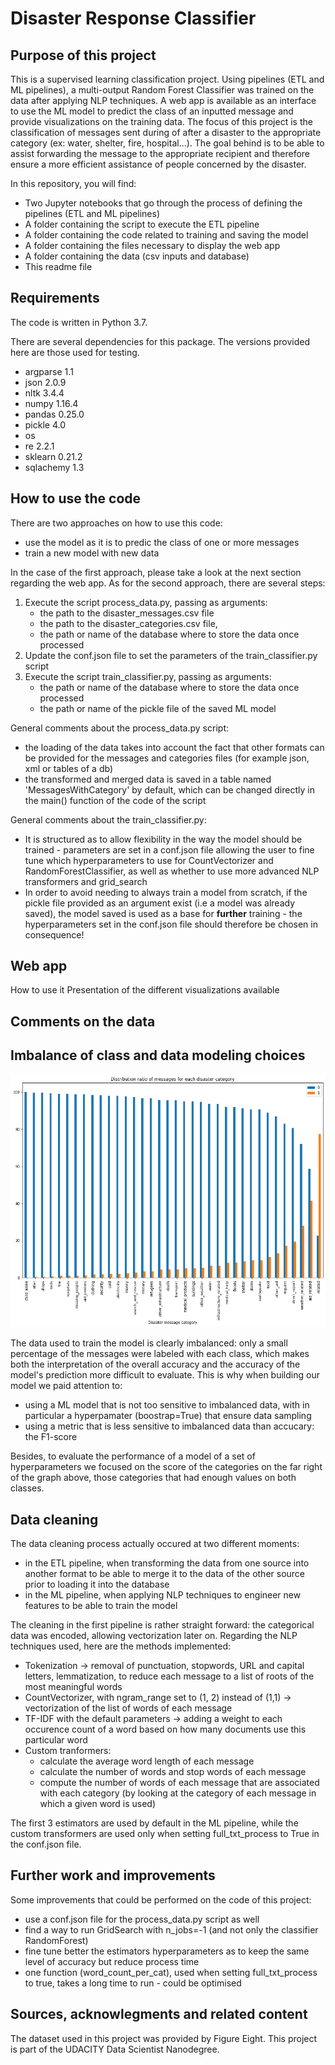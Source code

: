 Disaster Response Classifier
==============================

Purpose of this project
-----------------------

This is a supervised learning classification project. 
Using pipelines (ETL and ML pipelines), a multi-output Random Forest Classifier was trained on the data after applying NLP techniques. 
A web app is available as an interface to use the ML model to predict the class of an inputted message and provide visualizations on the training data.
The focus of this project is the classification of messages sent during of after a disaster to the appropriate category (ex: water, shelter, fire, hospital...). The goal behind is to be able to assist forwarding the message to the appropriate recipient and therefore ensure a more efficient assistance of people concerned by the disaster.

In this repository, you will find:

- Two Jupyter notebooks that go through the process of defining the pipelines (ETL and ML pipelines)
- A folder containing the script to execute the ETL pipeline
- A folder containing the code related to training and saving the model
- A folder containing the files necessary to display the web app
- A folder containing the data (csv inputs and database)
- This readme file


Requirements
------------

The code is written in Python 3.7.

There are several dependencies for this package. The versions provided here are those used for testing.

- argparse 1.1
- json 2.0.9
- nltk 3.4.4
- numpy 1.16.4
- pandas 0.25.0
- pickle 4.0
- os 
- re 2.2.1
- sklearn 0.21.2
- sqlachemy 1.3



How to use the code
-------------------

There are two approaches on how to use this code:
- use the model as it is to predic the class of one or more messages
- train a new model with new data

In the case of the first approach, please take a look at the next section regarding the web app.
As for the second approach, there are several steps:
1. Execute the script process_data.py, passing as arguments:
	- the path to the disaster_messages.csv file
	- the path to the disaster_categories.csv file,
	- the path or name of the database where to store the data once processed 
2. Update the conf.json file to set the parameters of the train_classifier.py script
3. Execute the script train_classifier.py, passing as arguments:
	- the path or name of the database where to store the data once processed 
	- the path or name of the pickle file of the saved ML model


General comments about the process_data.py script:
- the loading of the data takes into account the fact that other formats can be provided for the messages and categories files (for example json, xml or tables of a db)
- the transformed and merged data is saved in a table named 'MessagesWithCategory' by default, which can be changed directly in the main() function of the code of the script

General comments about the train_classifier.py:
- It is structured as to allow flexibility in the way the model should be trained - parameters are set in a conf.json file allowing the user to fine tune which hyperparameters to use for CountVectorizer and RandomForestClassifier, as well as whether to use more advanced NLP transformers and grid_search
- In order to avoid needing to always train a model from scratch, if the pickle file provided as an argument exist (i.e a model was already saved), the model saved is used as a base for **further** training - the hyperparameters set in the conf.json file should therefore be chosen in consequence!


Web app
-------

How to use it
Presentation of the different visualizations available



Comments on the data
---------------------

Imbalance of class and data modeling choices
---------------------------------------------

![alt text](data/img_classes_unbalanced.png "Imbalance of classed")

The data used to train the model is clearly imbalanced: only a small percentage of the messages were labeled with each class, which makes both the interpretation of the overall accuracy and the accuracy of the model's prediction more difficult to evaluate. 
This is why when building our model we paid attention to:
- using a ML model that is not too sensitive to imbalanced data, with in particular a hyperpamater (boostrap=True) that ensure data sampling
- using a metric that is less sensitive to imbalanced data than accucary: the F1-score

Besides, to evaluate the performance of a model of a set of hyperparameters we focused on the score of the categories on the far right of the graph above, those categories that had enough values on both classes. 


Data cleaning
--------------

The data cleaning process actually occured at two different moments:
- in the ETL pipeline, when transforming the data from one source into another format to be able to merge it to the data of the other source prior to loading it into the database
- in the ML pipeline, when applying NLP techniques to engineer new features to be able to train the model

The cleaning in the first pipeline is rather straight forward: the categorical data was encoded, allowing vectorization later on.
Regarding the NLP techniques used, here are the methods implemented:
- Tokenization -> removal of punctuation, stopwords, URL and capital letters, lemmatization, to reduce each message to a list of roots of the most meaningful words
- CountVectorizer, with ngram_range set to (1, 2) instead of (1,1) -> vectorization of the list of words of each message
- TF-IDF with the default parameters -> adding a weight to each occurence count of a word based on how many documents use this particular word
- Custom tranformers:
	- calculate the average word length of each message
	- calculate the number of words and stop words of each message
	- compute the number of words of each message that are associated with each category (by looking at the category of each message in which a given word is used)

The first 3 estimators are used by default in the ML pipeline, while the custom transformers are used only when setting full_txt_process to True in the conf.json file. 


Further work and improvements
-----------------------------

Some improvements that could be performed on the code of this project:

- use a conf.json file for the process_data.py script as well
- find a way to run GridSearch with n_jobs=-1 (and not only the classifier RandomForest)
- fine tune better the estimators hyperparameters as to keep the same level of accuracy but reduce process time
- one function (word_count_per_cat), used when setting full_txt_process to true, takes a long time to run - could be optimised


Sources, acknowlegments and related content
-------------------------------------------

The dataset used in this project was provided by Figure Eight.
This project is part of the UDACITY Data Scientist Nanodegree.

